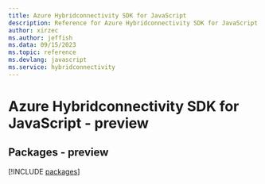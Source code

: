 ```yaml
---
title: Azure Hybridconnectivity SDK for JavaScript
description: Reference for Azure Hybridconnectivity SDK for JavaScript
author: xirzec
ms.author: jeffish
ms.data: 09/15/2023
ms.topic: reference
ms.devlang: javascript
ms.service: hybridconnectivity
---
```

# Azure Hybridconnectivity SDK for JavaScript - preview
## Packages - preview
[!INCLUDE [packages](hybridconnectivity-index.md)]